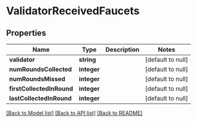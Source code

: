 # ValidatorReceivedFaucets

## Properties
Name | Type | Description | Notes
------------ | ------------- | ------------- | -------------
**validator** | **string** |  | [default to null]
**numRoundsCollected** | **integer** |  | [default to null]
**numRoundsMissed** | **integer** |  | [default to null]
**firstCollectedInRound** | **integer** |  | [default to null]
**lastCollectedInRound** | **integer** |  | [default to null]

[[Back to Model list]](../README.md#documentation-for-models) [[Back to API list]](../README.md#documentation-for-api-endpoints) [[Back to README]](../README.md)


